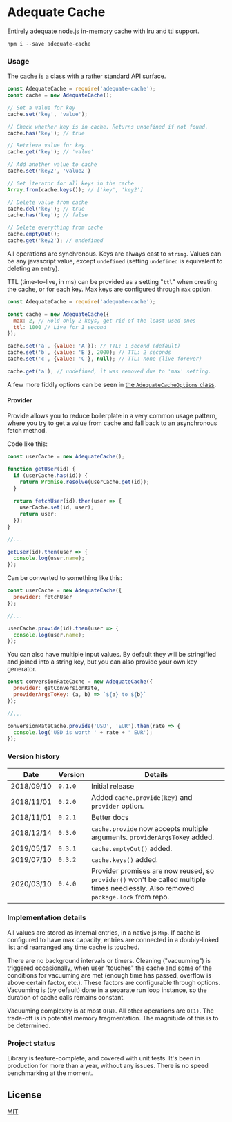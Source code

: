 # Adequate Cache

Entirely adequate node.js in-memory cache with lru and ttl support.

```
npm i --save adequate-cache
```

### Usage

The cache is a class with a rather standard API surface.

```javascript
const AdequateCache = require('adequate-cache');
const cache = new AdequateCache();

// Set a value for key
cache.set('key', 'value');

// Check whether key is in cache. Returns undefined if not found.
cache.has('key'); // true

// Retrieve value for key.
cache.get('key'); // 'value'

// Add another value to cache
cache.set('key2', 'value2')

// Get iterator for all keys in the cache
Array.from(cache.keys()); // ['key', 'key2']

// Delete value from cache
cache.del('key'); // true
cache.has('key'); // false

// Delete everything from cache
cache.emptyOut();
cache.get('key2'); // undefined
```

All operations are synchronous. Keys are always cast to `string`. Values can be any javascript value, except `undefined` (setting `undefined` is equivalent to deleting an entry).

TTL (time-to-live, in ms) can be provided as a setting "`ttl`" when creating the cache, or for each key. Max keys are configured through `max` option.

```javascript
const AdequateCache = require('adequate-cache');

const cache = new AdequateCache({
  max: 2, // Hold only 2 keys, get rid of the least used ones
  ttl: 1000 // Live for 1 second
});

cache.set('a', {value: 'A'}); // TTL: 1 second (default)
cache.set('b', {value: 'B'}, 2000); // TTL: 2 seconds
cache.set('c', {value: 'C'}, null); // TTL: none (live forever)

cache.get('a'); // undefined, it was removed due to 'max' setting.
```

A few more fiddly options can be seen in [the `AdequateCacheOptions` class](lib/internals.js).

#### Provider

Provide allows you to reduce boilerplate in a very common usage pattern, where you try to get a value from cache and fall back to an asynchronous fetch method.

Code like this:

```javascript
const userCache = new AdequateCache();

function getUser(id) {
  if (userCache.has(id)) {
    return Promise.resolve(userCache.get(id));
  }
  
  return fetchUser(id).then(user => {
    userCache.set(id, user);
    return user;
  });
}

//...

getUser(id).then(user => {
  console.log(user.name);
});
```

Can be converted to something like this:

```javascript
const userCache = new AdequateCache({
  provider: fetchUser
});

//...

userCache.provide(id).then(user => {
  console.log(user.name);
});
```

You can also have multiple input values. By default they will be stringified and joined into a string key, but you can also provide your own key generator.

```javascript
const conversionRateCache = new AdequateCache({
  provider: getConversionRate,
  providerArgsToKey: (a, b) => `${a} to ${b}`
});

//...

conversionRateCache.provide('USD', 'EUR').then(rate => {
  console.log('USD is worth ' + rate + ' EUR');
});
```

### Version history

|Date|Version|Details
|----|-------|-------
|2018/09/10|`0.1.0`|Initial release
|2018/11/01|`0.2.0`|Added `cache.provide(key)` and `provider` option.
|2018/11/01|`0.2.1`|Better docs
|2018/12/14|`0.3.0`|`cache.provide` now accepts multiple arguments. `providerArgsToKey` added.
|2019/05/17|`0.3.1`|`cache.emptyOut()` added.
|2019/07/10|`0.3.2`|`cache.keys()` added.
|2020/03/10|`0.4.0`| Provider promises are now reused, so `provider()` won't be called multiple times needlessly. Also removed `package.lock` from repo.

### Implementation details

All values are stored as internal entries, in a native js `Map`. If cache is configured to have max capacity, entries are connected in a doubly-linked list and rearranged any time cache is touched.

There are no background intervals or timers. Cleaning ("vacuuming") is triggered occasionally, when user "touches" the cache and some of the conditions for vacuuming are met (enough time has passed, overflow is above certain factor, etc.). These factors are configurable through options. Vacuuming is (by default) done in a separate run loop instance, so the duration of cache calls remains constant.  

Vacuuming complexity is at most `O(N)`. All other operations are `O(1)`. The trade-off is in potential memory fragmentation. The magnitude of this is to be determined.

### Project status

Library is feature-complete, and covered with unit tests. It's been in production for more than a year, without any issues. There is no speed benchmarking at the moment.

## License

[MIT](LICENSE.txt)
